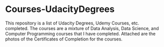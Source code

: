 # Courses-UdacityDegrees
This repository is a list of Udacity Degrees, Udemy Courses, etc. completed. The courses are a mixture of Data Analysis, Data Science, and Computer Programming courses that I have completed. Attached are the photos of the Certificates of Completion for the courses. 
